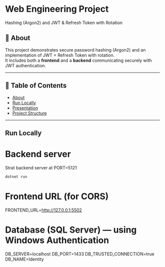# Web Engineering Project

Hashing (Argon2) and JWT & Refresh Token with Rotation

## 🧠 About
This project demonstrates secure password hashing (Argon2) and an implementation of JWT + Refresh Token with rotation.  
It includes both a **frontend** and a **backend** communicating securely with JWT authentication.

---

## 📑 Table of Contents
- [About](#about)
- [Run Locally](#run-locally)
- [Presentation](#presentation)
- [Project Structure](#project-structure)


---

## Run Locally


# Backend server
Strat backend server at PORT=5121

```bash
dotnet run
```

# Frontend URL (for CORS)
FRONTEND_URL=http://127.0.0.1:5502

# Database (SQL Server) — using Windows Authentication
DB_SERVER=localhost
DB_PORT=1433
DB_TRUSTED_CONNECTION=true
DB_NAME=Identity

